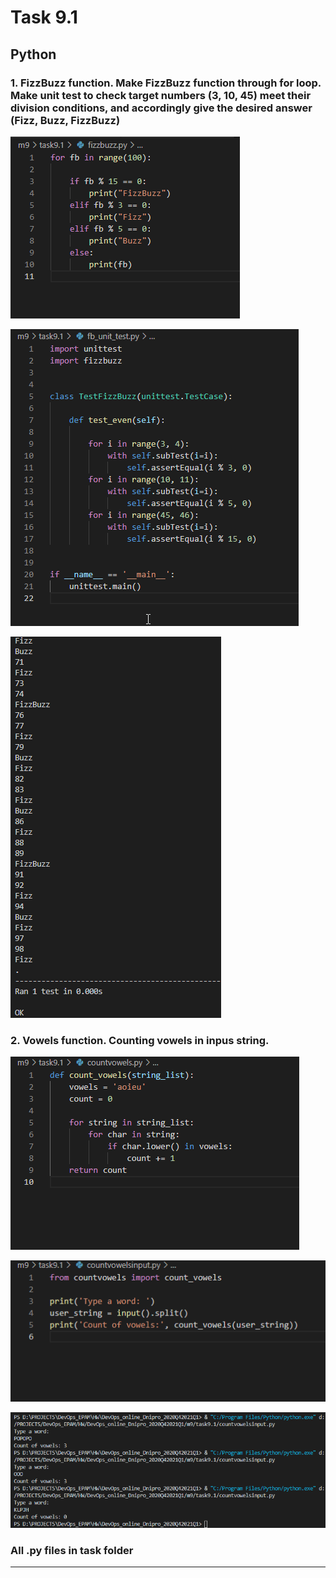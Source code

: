 # Task 9.1

## Python

### 1. FizzBuzz function. Make FizzBuzz function through for loop. Make unit test to check target numbers (3, 10, 45) meet their division conditions, and accordingly give the desired answer (Fizz, Buzz, FizzBuzz)

![](img/fizz1.png)

![](img/fizz2.png)

![](img/fizz3.png)

### 2. Vowels function. Counting vowels in inpus string.

![](img/vow1.png)

![](img/vow2.png)

![](img/vow3.png)

### All .py files in task folder
--------------------------------